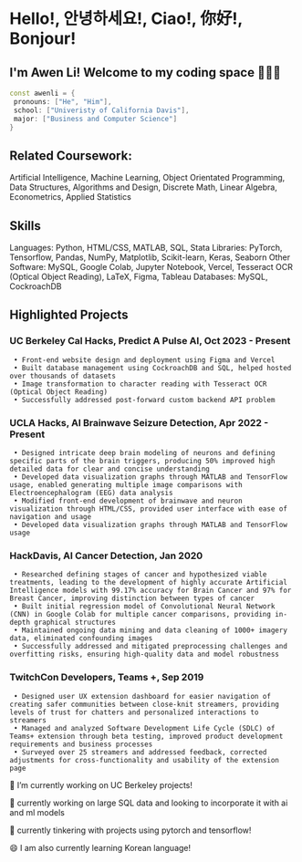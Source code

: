 # Hello!, 안녕하세요!, Ciao!, 你好!, Bonjour!
## I'm Awen Li!  Welcome to my coding space 👨‍💻👋

 ```cpp
const awenli = {
  pronouns: ["He", "Him"],
  school: ["Univeristy of California Davis"],
  major: ["Business and Computer Science"] 
}
```

<!--
**BabyMochi/BabyMochi** is a ✨ _special_ ✨ repository because its `README.md` (this file) appears on your GitHub profile.

Here are some ideas to get you started:

- 🔭 I’m currently working on ...
- 🌱 I’m currently learning ...
- 👯 I’m looking to collaborate on ...
- 🤔 I’m looking for help with ...
- 💬 Ask me about ...
- 📫 How to reach me: ...
- 😄 Pronouns: ...
- ⚡ Fun fact: ...
-->

## Related Coursework:
Artificial Intelligence, Machine Learning, Object Orientated Programming, Data Structures, Algorithms and Design, Discrete Math, Linear Algebra, Econometrics, Applied Statistics

## Skills
Languages: Python, HTML/CSS, MATLAB, SQL, Stata
Libraries: PyTorch, Tensorflow, Pandas, NumPy, Matplotlib, Scikit-learn, Keras, Seaborn
Other Software: MySQL, Google Colab, Jupyter Notebook, Vercel, Tesseract OCR (Optical Object Reading), LaTeX, Figma, Tableau
Databases: MySQL, CockroachDB

## Highlighted Projects

### UC Berkeley Cal Hacks, Predict A Pulse AI, Oct 2023 - Present
     • Front-end website design and deployment using Figma and Vercel
     • Built database management using CockroachDB and SQL, helped hosted over thousands of datasets
     • Image transformation to character reading with Tesseract OCR (Optical Object Reading)
     • Successfully addressed post-forward custom backend API problem

### UCLA Hacks, AI Brainwave Seizure Detection, Apr 2022 - Present
     • Designed intricate deep brain modeling of neurons and defining specific parts of the brain triggers, producing 50% improved high detailed data for clear and concise understanding
     • Developed data visualization graphs through MATLAB and TensorFlow usage, enabled generating multiple image comparisons with Electroencephalogram (EEG) data analysis
     • Modified front-end development of brainwave and neuron visualization through HTML/CSS, provided user interface with ease of navigation and usage
     • Developed data visualization graphs through MATLAB and TensorFlow usage

### HackDavis, AI Cancer Detection, Jan 2020
     • Researched defining stages of cancer and hypothesized viable treatments, leading to the development of highly accurate Artificial Intelligence models with 99.17% accuracy for Brain Cancer and 97% for Breast Cancer, improving distinction between types of cancer
     • Built initial regression model of Convolutional Neural Network (CNN) in Google Colab for multiple cancer comparisons, providing in-depth graphical structures
     • Maintained ongoing data mining and data cleaning of 1000+ imagery data, eliminated confounding images
     • Successfully addressed and mitigated preprocessing challenges and overfitting risks, ensuring high-quality data and model robustness

### TwitchCon Developers, Teams +, Sep 2019
     • Designed user UX extension dashboard for easier navigation of creating safer communities between close-knit streamers, providing levels of trust for chatters and personalized interactions to streamers
     • Managed and analyzed Software Development Life Cycle (SDLC) of Teams+ extension through beta testing, improved product development requirements and business processes
     • Surveyed over 25 streamers and addressed feedback, corrected adjustments for cross-functionality and usability of the extension page

🔭 I’m currently working on UC Berkeley projects!

🌱 currently working on large SQL data and looking to incorporate it with ai and ml models

🔬 currently tinkering with projects using pytorch and tensorflow!

😄 I am also currently learning Korean language!
